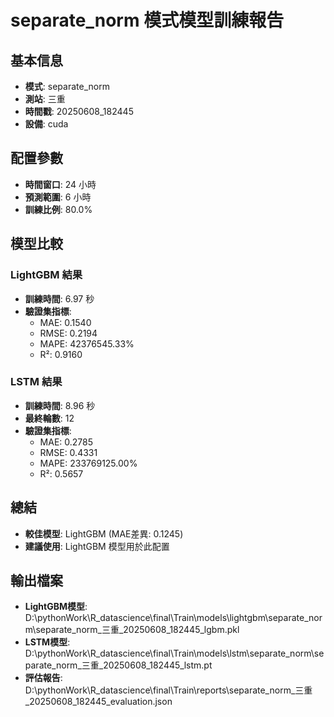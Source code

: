
# separate_norm 模式模型訓練報告

## 基本信息
- **模式**: separate_norm
- **測站**: 三重
- **時間戳**: 20250608_182445
- **設備**: cuda

## 配置參數
- **時間窗口**: 24 小時
- **預測範圍**: 6 小時
- **訓練比例**: 80.0%

## 模型比較

### LightGBM 結果

- **訓練時間**: 6.97 秒
- **驗證集指標**:
  - MAE: 0.1540
  - RMSE: 0.2194
  - MAPE: 42376545.33%
  - R²: 0.9160

### LSTM 結果

- **訓練時間**: 8.96 秒
- **最終輪數**: 12
- **驗證集指標**:
  - MAE: 0.2785
  - RMSE: 0.4331
  - MAPE: 233769125.00%
  - R²: 0.5657

## 總結

- **較佳模型**: LightGBM (MAE差異: 0.1245)
- **建議使用**: LightGBM 模型用於此配置


## 輸出檔案
- **LightGBM模型**: D:\pythonWork\R_datascience\final\Train\models\lightgbm\separate_norm\separate_norm_三重_20250608_182445_lgbm.pkl
- **LSTM模型**: D:\pythonWork\R_datascience\final\Train\models\lstm\separate_norm\separate_norm_三重_20250608_182445_lstm.pt
- **評估報告**: D:\pythonWork\R_datascience\final\Train\reports\separate_norm_三重_20250608_182445_evaluation.json
